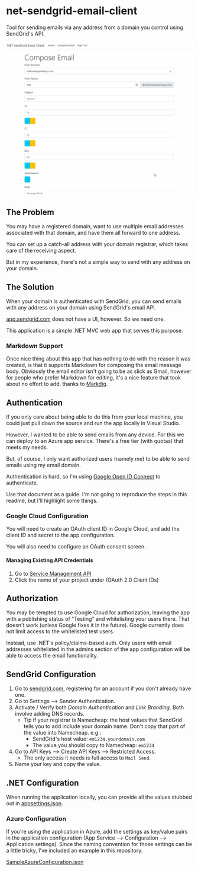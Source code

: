 # net-sendgrid-email-client

Tool for sending emails via any address from a domain you control using SendGrid's API.

![Image](demo-01.gif "Demonstration")

## The Problem

You may have a registered domain, want to use multiple email addresses associated with that domain, and have them all forward to one address.

You can set up a catch-all address with your domain registrar, which takes care of the receiving aspect.

But in my experience, there's not a simple way to send with any address on your domain.

## The Solution

When your domain is authenticated with SendGrid, you can send emails with any address on your domain using SendGrid's email API.

[app.sendgrid.com](https://app.sendgrid.com/) does not have a UI, however. So we need one.

This application is a simple .NET MVC web app that serves this purpose.

### Markdown Support

Once nice thing about this app that has nothing to do with the reason it was created, is that it supports Markdown for composing the email message body. Obviously the email editor isn't going to be as slick as Gmail, however for people who prefer Markdown for editing, it's a nice feature that took about no effort to add, thanks to [Markdig](https://github.com/xoofx/markdig).

## Authentication

If you only care about being able to do this from your local machine, you could just pull down the source and run the app locally in Visual Studio.

However, I wanted to be able to send emails from any device. For this we can deploy to an Azure app service. There's a free tier (with quotas) that meets my needs.

But, of course, I only want authorized users (namely me) to be able to send emails using my email domain.

Authentication is hard, so I'm using [Google Open ID Connect](https://developers.google.com/identity/protocols/oauth2/openid-connect) to authenticate.

Use that document as a guide. I'm not going to reproduce the steps in this readme, but I'll highlight some things.

### Google Cloud Configuration

You will need to create an OAuth client ID in Google Cloud, and add the client ID and secret to the app configuration.

You will also need to configure an OAuth consent screen.

#### Managing Existing API Credentials

1. Go to [Service Management API](https://console.cloud.google.com/apis/api/servicemanagement.googleapis.com)
2. Click the name of your project under (OAuth 2.0 Client IDs)

## Authorization

You may be tempted to use Google Cloud for authorization, leaving the app with a publishing status of "Testing" and whitelisting your users there. That doesn't work (unless Google fixes it in the future). Google currently does not limit access to the whitelisted test users.

Instead, use .NET's policy/claims-based auth. Only users with email addresses whitelisted in the admins section of the app configuration will be able to access the email functionality.

## SendGrid Configuration

1. Go to [sendgrid.com](https://sendgrid.com/), registering for an account if you don't already have one.
2. Go to Settings --> Sender Authentication.
3. Activate / Verify both *Domain Authentication* and *Link Branding*. Both involve adding DNS records.
    * Tip if your registrar is Namecheap: the host values that SendGrid tells you to add include your domain name. Don't copy that part of the value into Namecheap. e.g.:
        * SendGrid's host value: `em1234.yourdomain.com`
        * The value you should copy to Namecheap: `em1234`
4. Go to API Keys --> Create API Keys --> Restricted Access.
    * The only access it needs is full access to `Mail Send`.
5. Name your key and copy the value.

## .NET Configuration

When running the application locally, you can provide all the values stubbed out in [appsettings.json](/src/NetSendGridEmailClient.Web/appsettings.json).

### Azure Configuration

If you're using the application in Azure, add the settings as key/value pairs in the application configuration (App Service --> Configuration --> Application settings). Since the naming convention for those settings can be a little tricky, I've included an example in this repository.

[SampleAzureConfiguration.json](SampleAzureConfiguration.json)




